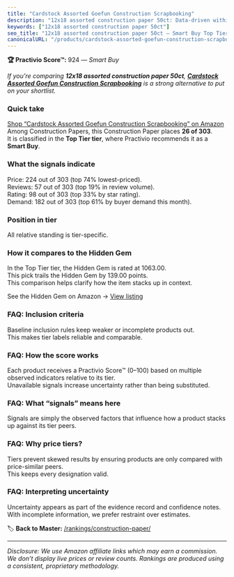 ```yaml
---
title: "Cardstock Assorted Goefun Construction Scrapbooking"
description: "12x18 assorted construction paper 50ct: Data-driven within Top Tier ranking using the Practivio Score™. Positioned by quality, value, demand, findability, mome…"
keywords: ["12x18 assorted construction paper 50ct"]
seo_title: "12x18 assorted construction paper 50ct — Smart Buy Top Tier (2025)"
canonicalURL: "/products/cardstock-assorted-goefun-construction-scrapbooking-B0D9LLXZ9X/"
---
```


**🏆 Practivio Score™:** 924 — _Smart Buy_


*If you're comparing **12x18 assorted construction paper 50ct**, **[Cardstock Assorted Goefun Construction Scrapbooking](https://www.amazon.com/dp/B0D9LLXZ9X?tag=practivio-20)** is a strong alternative to put on your shortlist.*
### Quick take
[Shop “Cardstock Assorted Goefun Construction Scrapbooking” on Amazon](https://www.amazon.com/dp/B0D9LLXZ9X?tag=practivio-20)
Among Construction Papers, this Construction Paper places **26 of 303**.  
It is classified in the **Top Tier tier**, where Practivio recommends it as a **Smart Buy**.

### What the signals indicate
Price: 224 out of 303 (top 74% lowest-priced).  
Reviews: 57 out of 303 (top 19% in review volume).  
Rating: 98 out of 303 (top 33% by star rating).  
Demand: 182 out of 303 (top 61% by buyer demand this month).

### Position in tier
All relative standing is tier-specific.

### How it compares to the Hidden Gem
In the Top Tier tier, the Hidden Gem is rated at 1063.00.  
This pick trails the Hidden Gem by 139.00 points.  
This comparison helps clarify how the item stacks up in context.  

See the Hidden Gem on Amazon → [View listing](https://www.amazon.com/dp/B07K8WHH5J?tag=practivio-20)

### FAQ: Inclusion criteria
Baseline inclusion rules keep weaker or incomplete products out.  
This makes tier labels reliable and comparable.

### FAQ: How the score works
Each product receives a Practivio Score™ (0–100) based on multiple observed indicators relative to its tier.  
Unavailable signals increase uncertainty rather than being substituted.

### FAQ: What “signals” means here
Signals are simply the observed factors that influence how a product stacks up against its tier peers.

### FAQ: Why price tiers?
Tiers prevent skewed results by ensuring products are only compared with price-similar peers.  
This keeps every designation valid.

### FAQ: Interpreting uncertainty
Uncertainty appears as part of the evidence record and confidence notes.  
With incomplete information, we prefer restraint over estimates.


🏷️ **Back to Master:** [/rankings/construction-paper/](/rankings/construction-paper/)

---
_Disclosure: We use Amazon affiliate links which may earn a commission. We don’t display live prices or review counts. Rankings are produced using a consistent, proprietary methodology._
